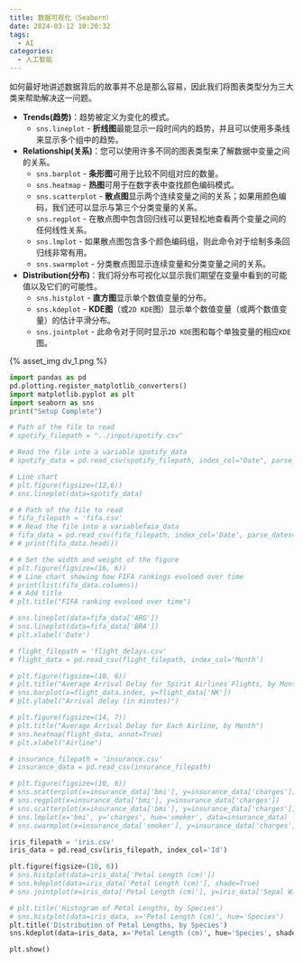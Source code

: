 ```yaml
---
title: 数据可视化（Seaborn）
date: 2024-03-12 10:20:32
tags:
  - AI
categories:
  - 人工智能
---
```


如何最好地讲述数据背后的故事并不总是那么容易，因此我们将图表类型分为三大类来帮助解决这一问题。
- **Trends(趋势)**：趋势被定义为变化的模式。
    - `sns.lineplot` - **折线图**最能显示一段时间内的趋势，并且可以使用多条线来显示多个组中的趋势。
- **Relationship(关系)**：您可以使用许多不同的图表类型来了解数据中变量之间的关系。
    - `sns.barplot` - **条形图**可用于比较不同组对应的数量。
    - `sns.heatmap` - **热图**可用于在数字表中查找颜色编码模式。
    - `sns.scatterplot` - **散点图**显示两个连续变量之间的关系；如果用颜色编码，我们还可以显示与第三个分类变量的关系。
    - `sns.regplot` - 在散点图中包含回归线可以更轻松地查看两个变量之间的任何线性关系。
    - `sns.lmplot` - 如果散点图包含多个颜色编码组，则此命令对于绘制多条回归线非常有用。
    - `sns.swarmplot` - 分类散点图显示连续变量和分类变量之间的关系。
- **Distribution(分布)**：我们将分布可视化以显示我们期望在变量中看到的可能值以及它们的可能性。
    - `sns.histplot` - **直方图**显示单个数值变量的分布。
    - `sns.kdeplot` - **KDE图**（或`2D KDE`图）显示单个数值变量（或两个数值变量）的估计平滑分布。
    - `sns.jointplot` - 此命令对于同时显示`2D KDE`图和每个单独变量的相应`KDE`图。

{% asset_img dv_1.png %}

```python
import pandas as pd
pd.plotting.register_matplotlib_converters()
import matplotlib.pyplot as plt
import seaborn as sns
print("Setup Complete")

# Path of the file to read
# spotify_filepath = "../input/spotify.csv"

# Read the file into a variable spotify_data
# spotify_data = pd.read_csv(spotify_filepath, index_col="Date", parse_dates=True)

# Line chart 
# plt.figure(figsize=(12,6))
# sns.lineplot(data=spotify_data)

# # Path of the file to read
# fifa_filepath = 'fifa.csv'
# # Read the file into a variablefaia_data
# fifa_data = pd.read_csv(fifa_filepath, index_col='Date', parse_dates=True)
# # print(fifa_data.head())

# # Set the width and weight of the figure
# plt.figure(figsize=(16, 6))
# # Line chart showing how FIFA rankings evoloed over time
# print(list(fifa_data.columns))
# # Add title
# plt.title("FIFA ranking evoloed over time")

# sns.lineplot(data=fifa_data['ARG'])
# sns.lineplot(data=fifa_data['BRA'])
# plt.xlabel('Date')

# flight_filepath = 'flight_delays.csv'
# flight_data = pd.read_csv(flight_filepath, index_col='Month')

# plt.figure(figsize=(10, 6))
# plt.title("Average Arrival Delay for Spirit Airlines Flights, by Month")
# sns.barplot(x=flight_data.index, y=flight_data['NK'])
# plt.ylabel("Arrival delay (in minutes)")

# plt.figure(figsize=(14, 7))
# plt.title("Average Arrival Delay for Each Airline, by Month")
# sns.heatmap(flight_data, annot=True)
# plt.xlabel("Airline")

# insurance_filepath = 'insurance.csv'
# insurance_data = pd.read_csv(insurance_filepath)

# plt.figure(figsize=(10, 6))
# sns.scatterplot(x=insurance_data['bmi'], y=insurance_data['charges'])
# sns.regplot(x=insurance_data['bmi'], y=insurance_data['charges'])
# sns.scatterplot(x=insurance_data['bmi'], y=insurance_data['charges'], hue=insurance_data['smoker'])
# sns.lmplot(x='bmi', y='charges', hue='smoker', data=insurance_data)
# sns.swarmplot(x=insurance_data['smoker'], y=insurance_data['charges'])

iris_filepath = 'iris.csv'
iris_data = pd.read_csv(iris_filepath, index_col='Id')

plt.figure(figsize=(10, 6))
# sns.histplot(data=iris_data['Petal Length (cm)'])
# sns.kdeplot(data=iris_data['Petal Length (cm)'], shade=True)
# sns.jointplot(x=iris_data['Petal Length (cm)'], y=iris_data['Sepal Width (cm)'], kind='kde')

# plt.title('Histogram of Petal Lengths, by Species')
# sns.histplot(data=iris_data, x='Petal Length (cm)', hue='Species')
plt.title('Distribution of Petal Lengths, by Species')
sns.kdeplot(data=iris_data, x='Petal Length (cm)', hue='Species', shade=True)

plt.show()
```
